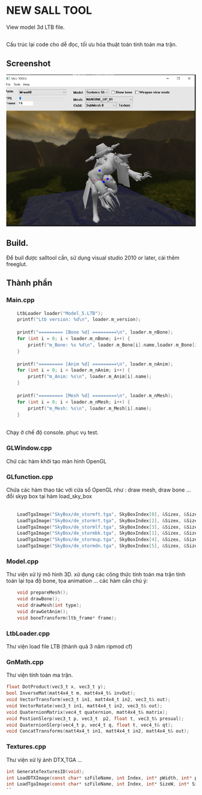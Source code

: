 # NEW SALL TOOL
View model 3d LTB file.
## 
Cấu trúc lại code cho dễ đọc, tối ưu hóa thuật toán tính toán ma trận.
## Screenshot
![Alt text](screenshot.png "new salltool")
## Build.
 Để buil được salltool cần, sử dụng visual studio 2010 or later, cài thêm freeglut.

## Thành phần

### Main.cpp
```c
	LtbLoader loader("Model_5.LTB");
	printf("Ltb version: %d\n", loader.m_version);
 
	printf("========= [Bone %d] =========\n", loader.m_nBone);
	for (int i = 0; i < loader.m_nBone; i++) {
		printf("m_Bone: %s %d\n", loader.m_Bone[i].name,loader.m_Bone[i].par);
	}
	
	printf("========= [Anim %d] =========\n", loader.m_nAnim);
	for (int i = 0; i < loader.m_nAnim; i++) {
		printf("m_Anim: %s\n", loader.m_Anim[i].name);
	}

	printf("========= [Mesh %d] =========\n", loader.m_nMesh);
	for (int i = 0; i < loader.m_nMesh; i++) {
		printf("m_Mesh: %s\n", loader.m_Mesh[i].name);
	}
	
```
Chạy ở chế độ console. phục vụ test.
### GLWindow.cpp
Chứ các hàm khởi tạo màn hình OpenGL
### GLfunction.cpp
Chứa các hàm thao tác với cửa sổ OpenGL
như : draw mesh, draw bone ...
đổi skyp box tại hàm load_sky_box
```c

	LoadTgaImage("SkyBox/de_stormft.tga", SkyBoxIndex[0], &Sizex, &Sizey);
	LoadTgaImage("SkyBox/de_stormrt.tga", SkyBoxIndex[2], &Sizex, &Sizey);
	LoadTgaImage("SkyBox/de_stormlf.tga", SkyBoxIndex[3], &Sizex, &Sizey);
	LoadTgaImage("SkyBox/de_stormbk.tga", SkyBoxIndex[1], &Sizex, &Sizey);
	LoadTgaImage("SkyBox/de_stormup.tga", SkyBoxIndex[4], &Sizex, &Sizey);
	LoadTgaImage("SkyBox/de_stormdn.tga", SkyBoxIndex[5], &Sizex, &Sizey);

```
### Model.cpp
Thư viện xử lý mô hình 3D. xử dụng các công thức tính toán ma trận tính toán lại tọa độ bone, tọa animation ...
các hàm cần chú ý:
```c
	void prepareMesh();
	void drawBone();
	void drawMesh(int type);
	void drawGetAnim();
	void boneTransform(ltb_frame* frame);
```
### LtbLoader.cpp
Thư viện load file LTB (thành quả 3 năm ripmod cf)
### GnMath.cpp 
Thư viện tính toán ma trận.
```c
float DotProduct(vec3_t x, vec3_t y);
bool InverseMat(matt4x4_t m, matt4x4_t& invOut);
void VectorTransform(vec3_t in1, matt4x4_t in2, vec3_t& out);
void VectorRotate(vec3_t in1, matt4x4_t in2, vec3_t& out);
void QuaternionMatrix(vec4_t quaternion, matt4x4_t& matrix);
void PostionSlerp(vec3_t p, vec3_t  p2, float t, vec3_t& presual);
void QuaternionSlerp(vec4_t p, vec4_t q, float t, vec4_t& qt);
void ConcatTransforms(matt4x4_t in1, matt4x4_t in2, matt4x4_t& out);
```
### Textures.cpp 
Thư viện xử lý ảnh DTX,TGA ...
```c
int GenerateTexturesID(void);
int LoadDTXImage(const char* szFileName, int Index, int* pWidth, int* pHeight);
int LoadTgaImage(const char* szFileName, int Index, int* SizeW, int* SizeH);
``
